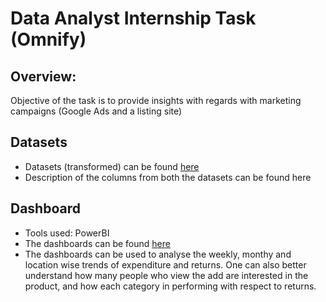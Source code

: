 # Data Analyst Internship Task (Omnify)

## Overview:
Objective of the task is to provide insights with regards with marketing campaigns (Google Ads and a listing site)

## Datasets
- Datasets (transformed) can be found [here](https://github.com/Kodali-N/DataAnalystInternship_Task/tree/main/Data)
- Description of the columns from both the datasets can be found here

## Dashboard
- Tools used: PowerBI
- The dashboards can be found [here](https://github.com/Kodali-N/DataAnalystInternship_Task/tree/main/Dashboards)
- The dashboards can be used to analyse the weekly, monthy and location wise trends of expenditure and returns. One can also better understand how      many people who view the add are interested in the product, and how each category in performing with respect to returns. 
